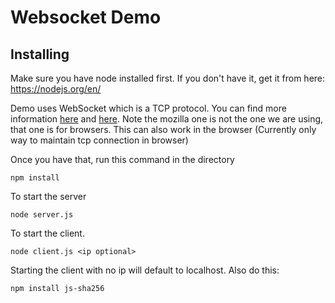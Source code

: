 # Websocket Demo

## Installing
Make sure you have node installed first. If you don't have it, get it from here: https://nodejs.org/en/

Demo uses WebSocket which is a TCP protocol.
You can find more information [here](https://tools.ietf.org/html/rfc6455) and  [here](https://developer.mozilla.org/en-US/docs/Web/API/WebSockets_API). Note the mozilla one is not the one we are using, that one is for browsers. This can also work in the browser (Currently only way to maintain tcp connection in browser)

Once you have that, run this command in the directory
```
npm install
```
To start the server 
```
node server.js
```
To start the client.
```
node client.js <ip optional>
```
Starting the client with no ip will default to localhost.
Also do this:
```
npm install js-sha256
```